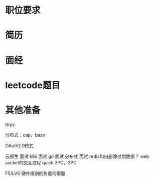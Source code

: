 # 职位要求

# 简历

# 面经

# leetcode题目

# 其他准备

ttrpc

分布式：cap，base

OAuth2.0模式

云原生 面试
k8s 面试
go 面试
分布式 面试
redis如何删除过期数据？
web socket的交互过程
quick
2PC，3PC

F5/LVS 硬件级别的负载均衡器